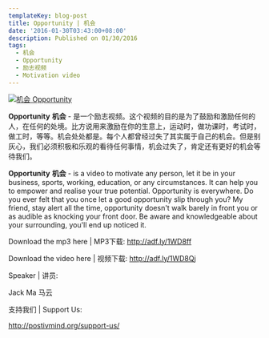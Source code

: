 ```yaml
---
templateKey: blog-post
title: Opportunity | 机会
date: '2016-01-30T03:43:00+08:00'
description: Published on 01/30/2016
tags:
  - 机会
  - Opportunity
  - 励志视频
  - Motivation video
---
```

[![机会 Opportunity](http://img.youtube.com/vi/brMFjMjAP0E/0.jpg)](http://www.youtube.com/watch?v=brMFjMjAP0E "机会 Opportunity")

**Opportunity** **机会** - 是一个励志视频。这个视频的目的是为了鼓励和激励任何的人，在任何的处境。比方说用来激励在你的生意上，运动时，做功课时，考试时，做工时，等等。机会处处都是。每个人都曾经过失了其实属于自己的机会。但是别灰心，我们必须积极和乐观的看待任何事情，机会过失了，肯定还有更好的机会等待我们。

**Opportunity** **机会** - is a video to motivate any person, let it be in your business, sports, working, education, or any circumstances. It can help you to empower and realise your true potential. Opportunity is everywhere. Do you ever felt that you once let a good opportunity slip through you? My friend, stay alert all the time, opportunity doesn't walk barely in front you or as audible as knocking your front door. Be aware and knowledgeable about your surrounding, you'll end up noticed it.

Download the mp3 here | MP3下载: http://adf.ly/1WD8ff 

Download the video here | 视频下载: http://adf.ly/1WD8Qj

Speaker | 讲员: 

Jack Ma 马云

支持我们 | Support Us:

http://postivmind.org/support-us/
